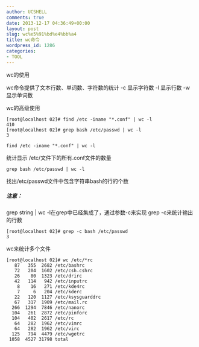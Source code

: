 ```yaml
---
author: UCSHELL
comments: true
date: 2013-12-17 04:36:49+00:00
layout: post
slug: wc%e5%91%bd%e4%bb%a4
title: wc命令
wordpress_id: 1286
categories:
- TOOL
---
```


wc的使用

wc命令提供了文本行数、单词数、字符数的统计
	-c	显示字符数
	-l	显示行数
	-w	显示单词数

wc的高级使用

	[root@localhost 02]# find /etc -iname "*.conf" | wc -l
	410
	[root@localhost 02]# grep bash /etc/passwd | wc -l
	3

	find /etc -iname "*.conf" | wc -l

统计显示 /etc/文件下的所有.conf文件的数量

	grep bash /etc/passwd | wc -l
找出/etc/passwd文件中包含字符串bash的行的个数

##### 注意：
grep string | wc -l在grep中已经集成了，通过参数-c来实现
	grep -c来统计输出的行数

	[root@localhost 02]# grep -c bash /etc/passwd
	3

wc来统计多个文件
    
    
    [root@localhost 02]# wc /etc/*rc
       87   355  2682 /etc/bashrc
       72   204  1602 /etc/csh.cshrc
       26    80  1323 /etc/drirc
       42   114   942 /etc/inputrc
        8    16   271 /etc/kde4rc
        7     6   204 /etc/kderc
       22   120  1127 /etc/ksysguarddrc
       67   317  1909 /etc/mail.rc
      266  1294  7846 /etc/nanorc
      104   261  2872 /etc/pinforc
      104   402  2617 /etc/rc
       64   282  1962 /etc/vimrc
       64   282  1962 /etc/virc
      125   794  4479 /etc/wgetrc
     1058  4527 31798 total
    
